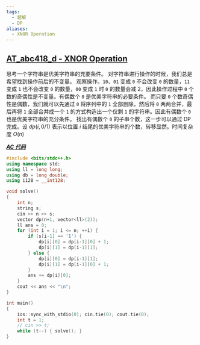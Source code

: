 ```yaml
---
tags:
  - 题解
  - DP
aliases:
  - XNOR Operation
---
```

## [AT_abc418_d - XNOR Operation](https://atcoder.jp/contests/abc418/tasks/abc418_d?lang=en)

思考一个字符串是优美字符串的充要条件。
对字符串进行操作的时候，我们总是希望找到操作前后的不变量。
观察操作。`10`、`01` 变成 `0` 不会改变 `0` 的数量，`11` 变成 `1` 也不会改变 `0` 的数量，`00` 变成 `1` 时 `0` 的数量会减 $2$，因此操作过程中 `0` 个数的奇偶性是不变量。有偶数个 `0` 是优美字符串的必要条件。
而只要 `0` 个数奇偶性是偶数，我们就可以先通过 `0` 将序列中的 `1` 全部删除，然后将 `0` 两两合并，最后再将 `1` 全部合并成一个 `1` 的方式构造出一个仅剩 `1` 的字符串。因此有偶数个 `0` 也是优美字符串的充分条件。
找出有偶数个 `0` 的子串个数，这一步可以通过 DP 完成。设 $dp(i,0/1)$ 表示以位置 $i$ 结尾的优美字符串的个数，转移显然。时间复杂度 $O(n)$

[***AC 代码***](https://atcoder.jp/contests/abc418/submissions/68447034)

```cpp
#include <bits/stdc++.h>
using namespace std;
using ll = long long;
using db = long double;
using i128 = __int128;

void solve()
{
    int n;
    string s;
    cin >> n >> s;
    vector dp(n+1, vector<ll>(2));
    ll ans = 0;
    for (int i = 1; i <= n; ++i) {
        if (s[i-1] == '1') {
            dp[i][0] = dp[i-1][0] + 1;
            dp[i][1] = dp[i-1][1];
        } else {
            dp[i][0] = dp[i-1][1];
            dp[i][1] = dp[i-1][0] + 1;
        }
        ans += dp[i][0];
    }
    cout << ans << "\n";
}

int main()
{
    ios::sync_with_stdio(0); cin.tie(0); cout.tie(0); 
    int t = 1;
    // cin >> t;
    while (t--) { solve(); }
}
```
